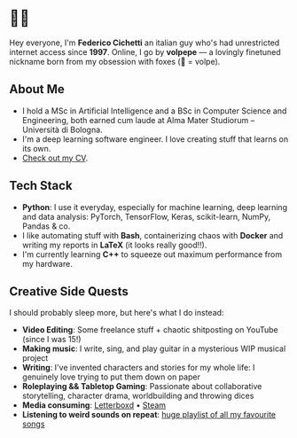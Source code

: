 # 👋🦊

Hey everyone, I'm **Federico Cichetti** an italian guy who's had unrestricted internet access since **1997**. 
Online, I go by **volpepe** — a lovingly finetuned nickname born from my obsession with foxes (🦊 = volpe).

## About Me

- I hold a MSc in Artificial Intelligence and a BSc in Computer Science and Engineering, both earned cum laude at Alma Mater Studiorum – Università di Bologna.
- I'm a deep learning software engineer. I love creating stuff that learns on its own. 
- [Check out my CV](https://drive.google.com/file/d/1896c7q0FP4jTZPDEyvIkTtkkrCbaBCAS/view?usp=sharing).

## Tech Stack

- **Python**: I use it everyday, especially for machine learning, deep learning and data analysis: PyTorch, TensorFlow, Keras, scikit-learn, NumPy, Pandas & co.
- I like automating stuff with **Bash**, containerizing chaos with **Docker** and writing my reports in **LaTeX** (it looks really good!!).
- I'm currently learning **C++** to squeeze out maximum performance from my hardware.

## Creative Side Quests

I should probably sleep more, but here's what I do instead:
- **Video Editing**: Some freelance stuff + chaotic shitposting on YouTube (since I was 15!)
- **Making music**: I write, sing, and play guitar in a mysterious WIP musical project
- **Writing**: I've invented characters and stories for my whole life: I genuinely love trying to put them down on paper
- **Roleplaying && Tabletop Gaming**: Passionate about collaborative storytelling, character drama, worldbuilding and throwing dices
- **Media consuming**: [Letterboxd](https://letterboxd.com/volpepe/) • [Steam](https://steamcommunity.com/id/volpepe/)
- **Listening to weird sounds on repeat**: [huge playlist of all my favourite songs](https://open.spotify.com/embed/playlist/1T4VfvXqcOVPF4iR8Cw8tI)

